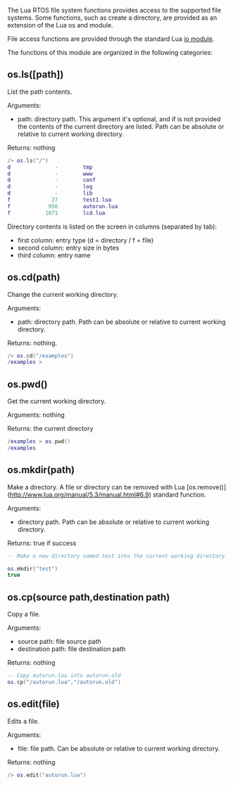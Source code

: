 The Lua RTOS file system functions provides access to the supported file systems. Some functions, such as create a directory, are provided as an extension of the Lua os and module.

File access functions are provided through the standard Lua [io module](http://www.lua.org/manual/5.1/manual.html#5.7).

The functions of this module are organized in the following categories:

## os.ls([path])

List the path contents.

Arguments:

* path: directory path. This argument it's optional, and if is not provided the contents of the current directory are listed. Path can be absolute or relative to current working directory.

Returns: nothing

```lua
/> os.ls("/")
d              -        tmp
d              -        www
d              -        conf
d              -        log
d              -        lib
f             27        test1.lua
f            956        autorun.lua
f           1871        lcd.lua
```

Directory contents is listed on the screen in columns (separated by tab):

* first column: entry type (d = directory / f = file)
* second column: entry size in bytes
* third column: entry name

## os.cd(path)

Change the current working directory.

Arguments:

* path: directory path. Path can be absolute or relative to current working directory.

Returns: nothing.

```lua
/> os.cd("/examples")
/examples >
```

## os.pwd()

Get the current working directory.

Arguments: nothing

Returns: the current directory

```lua
/examples > os.pwd()
/examples
```

## os.mkdir(path)

Make a directory. A file or directory can be removed with Lua [os.remove()] (http://www.lua.org/manual/5.3/manual.html#6.9) standard function.

Arguments:

* directory path. Path can be absolute or relative to current working directory.

Returns: true if success

```lua
-- Make a new directory named test into the current working directory

os.mkdir("test")
true
```

## os.cp(source path,destination path)

Copy a file.

Arguments:

* source path: file source path
* destination path: file destination path

Returns: nothing

```lua
-- Copy autorun.lua into autorun.old
os.cp("/autorun.lua","/autorun.old")
```

## os.edit(file)

Edits a file.

Arguments:

* file: file path. Can be absolute or relative to current working directory.

Returns: nothing

```lua
/> os.edit("autorun.lua")
```